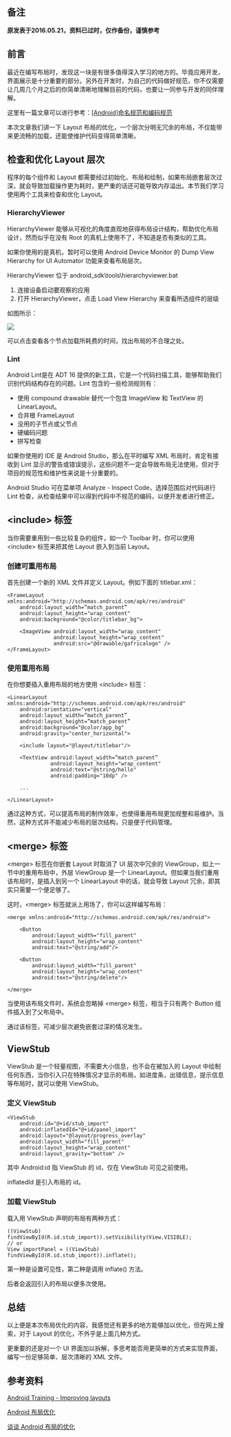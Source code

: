 ## 备注
**原发表于2016.05.21，资料已过时，仅作备份，谨慎参考**

## 前言
最近在编写布局时，发现这一块是有很多值得深入学习的地方的。毕竟应用开发，界面展示是十分重要的部分。另外在开发时，为自己的代码做好规范，你不仅需要让几周几个月之后的你简单清晰地理解目前的代码，也要让一同参与开发的同伴理解。

这里有一篇文章可以进行参考：[[Android]命名规范和编码规范](http://blog.qiji.tech/archives/10395)

本次文章我们讲一下 Layout 布局的优化，一个层次分明无冗余的布局，不仅能带来更流畅的加载，还能使维护代码变得简单清晰。

## 检查和优化 Layout 层次
程序的每个组件和 Layout 都需要经过初始化、布局和绘制，如果布局嵌套层次过深，就会导致加载操作更为耗时，更严重的话还可能导致内存溢出。本节我们学习使用两个工具来检查和优化 Layout。

### HierarchyViewer
HierarchyViewer 能够从可视化的角度直观地获得布局设计结构，帮助优化布局设计，然而似乎在没有 Root 的真机上使用不了，不知道是否有类似的工具。

如果你使用的是真机，暂时可以使用 Android Device Monitor 的 Dump View Hierarchy for UI Automator 功能来查看布局层次。

HierarchyViewer 位于 android_sdk\tools\hierarchyviewer.bat

1. 连接设备启动要观察的应用
2. 打开 HierarchyViewer，点击 Load View Hierarchy 来查看所选组件的层级

如图所示：

![](http://upload-images.jianshu.io/upload_images/1903766-0bd3ba9864605799.png?imageMogr2/auto-orient/strip%7CimageView2/2/w/1240)

可以点击查看各个节点加载所耗费的时间，找出布局的不合理之处。

### Lint
Android Lint是在 ADT 16 提供的新工具，它是一个代码扫描工具，能够帮助我们识别代码结构存在的问题。Lint 包含的一些检测规则有：

- 使用 compound drawable 替代一个包含 ImageView 和 TextView 的 LinearLayout。
- 合并根 FrameLayout
- 没用的子节点或父节点
- 硬编码问题
- 拼写检查

如果你使用的 IDE 是 Android Studio，那么在平时编写 XML 布局时，肯定有接收到 Lint 显示的警告或错误提示，这些问题不一定会导致布局无法使用，但对于项目的规范性和维护性来说是十分重要的。

Android Studio 可在菜单项 Analyze - Inspect Code，选择范围后对代码进行 Lint 检查，从检查结果中可以得到代码中不规范的编码，以便开发者进行修正。

## <include\> 标签
当你需要重用到一些比较复杂的组件，如一个 Toolbar 时，你可以使用 <include\> 标签来把其他 Layout 嵌入到当前 Layout。

### 创建可重用布局
首先创建一个新的 XML 文件并定义 Layout。例如下面的 titlebar.xml：

    <FrameLayout xmlns:android="http://schemas.android.com/apk/res/android"
        android:layout_width=”match_parent”
        android:layout_height="wrap_content"
        android:background="@color/titlebar_bg">
    
        <ImageView android:layout_width="wrap_content"
                   android:layout_height="wrap_content"
                   android:src="@drawable/gafricalogo" />
    </FrameLayout>

### 使用重用布局
在你想要插入重用布局的地方使用 <include\> 标签：

    <LinearLayout xmlns:android="http://schemas.android.com/apk/res/android"
        android:orientation="vertical"
        android:layout_width=”match_parent”
        android:layout_height=”match_parent”
        android:background="@color/app_bg"
        android:gravity="center_horizontal">
    
        <include layout="@layout/titlebar"/>
    
        <TextView android:layout_width=”match_parent”
                  android:layout_height="wrap_content"
                  android:text="@string/hello"
                  android:padding="10dp" />
    
        ...
    
    </LinearLayout>

通过这种方式，可以提高布局的制作效率，也使得重用布局更加规整和易维护。当然，这种方式并不能减少布局的层次结构，只是便于代码管理。

## <merge\> 标签
<merge\> 标签在你嵌套 Layout 时取消了 UI 层次中冗余的 ViewGroup，如上一节中的重用布局中，外层 ViewGroup 是一个 LinearLayout。但如果当我们重用该布局时，是插入到另一个 LinearLayout 中的话，就会导致 Layout 冗余，即其实只需要一个便足够了。

这时，<merge\> 标签就派上用场了，你可以这样编写布局：

    <merge xmlns:android="http://schemas.android.com/apk/res/android">
    
        <Button
            android:layout_width="fill_parent"
            android:layout_height="wrap_content"
            android:text="@string/add"/>
    
        <Button
            android:layout_width="fill_parent"
            android:layout_height="wrap_content"
            android:text="@string/delete"/>
    
    </merge>

当使用该布局文件时，系统会忽略掉 <merge\> 标签，相当于只有两个 Button 组件插入到了父布局中。

通过该标签，可减少层次避免嵌套过深的情况发生。

## ViewStub
ViewStub 是一个轻量视图，不需要大小信息，也不会在被加入的 Layout 中绘制任何东西，当你引入只在特殊情况才显示的布局，如进度条，出错信息，提示信息等布局时，就可以使用 ViewStub。

### 定义 ViewStub

    <ViewStub
        android:id="@+id/stub_import"
        android:inflatedId="@+id/panel_import"
        android:layout="@layout/progress_overlay"
        android:layout_width="fill_parent"
        android:layout_height="wrap_content"
        android:layout_gravity="bottom" />

其中 Android:id 指 ViewStub 的 id，仅在 ViewStub 可见之前使用。

inflatedId 是引入布局的 id。

### 加载 ViewStub
载入用 ViewStub 声明的布局有两种方式：

    ((ViewStub) findViewById(R.id.stub_import)).setVisibility(View.VISIBLE);
    // or
    View importPanel = ((ViewStub) findViewById(R.id.stub_import)).inflate();

第一种是设置可见性，第二种是调用 inflate() 方法。

后者会返回引入的布局以便多次使用。

## 总结
以上便是本次布局优化的内容，我感觉还有更多的地方能够加以优化，但在网上搜索，对于 Layout 的优化，不外乎是上面几种方式。

更重要的还是对一个 UI 界面加以拆解，多思考能否用更简单的方式来实现界面，编写一份足够简单、层次清晰的 XML 文件。

## 参考资料
[Android Training - Improving layouts](http://hukai.me/android-training-course-in-chinese/performance/improving-layouts/index.html)

[Android 布局优化](http://stormzhang.com/android/2014/04/10/android-optimize-layout/)

[谈谈 Android 布局的优化](http://www.cnblogs.com/youxilua/archive/2012/05/08/2489414.html)